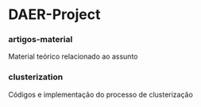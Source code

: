 # DAER-Project

### artigos-material
Material teórico relacionado ao assunto

### clusterization
Códigos e implementação do processo de clusterização
